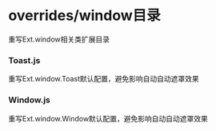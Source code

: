 # overrides/window目录
重写Ext.window相关类扩展目录
### Toast.js
重写Ext.window.Toast默认配置，避免影响自动自动遮罩效果
### Window.js
重写Ext.window.Window默认配置，避免影响自动自动遮罩效果